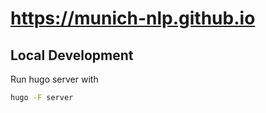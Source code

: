 # https://munich-nlp.github.io

## Local Development
Run hugo server with
```bash
hugo -F server
```
